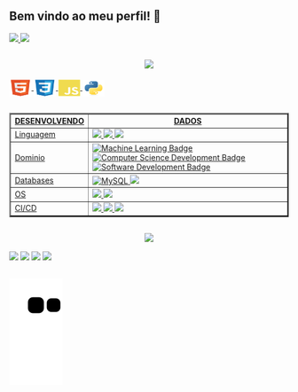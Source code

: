 
 ## Bem vindo ao meu perfil! 👋

<div> 
 
  <a href="https://https://github.com/almircs/html-css">
  <img height="165em" src="https://github-readme-stats.vercel.app/api?username=almircs&show_icons=true&theme=dark&include_all_commits=true&count_private=true"/>
  <img height="135em" src="https://github-readme-stats.vercel.app/api/top-langs/?username=almircs&layout=compact&langs_count=7&theme=dark"/>
</div>

  
  ##
 
  <div align="center">
 
 <img height="165em" src="https://camo.githubusercontent.com/d348976f3419cd09cf731439742c1b889e3f3cd8e04b2e72e7a219d85b049c37/68747470733a2f2f636c6f75642d6c66697532373079302d6861636b2d636c75622d626f742e76657263656c2e6170702f30666f6f7465722e706e67"/>
 
   
</div>
 
 <div style="display: inline_block"><br>
 
  <img align="center" alt="HTML" height="30" width="40" src="https://raw.githubusercontent.com/devicons/devicon/master/icons/html5/html5-original.svg">
  <img align="center" alt="CSS" height="30" width="40" src="https://raw.githubusercontent.com/devicons/devicon/master/icons/css3/css3-original.svg">
   <img align="center" alt="Js" height="30" width="40" src="https://raw.githubusercontent.com/devicons/devicon/master/icons/javascript/javascript-plain.svg">
   <img align="center" alt="Python" height="30" width="40" src="https://raw.githubusercontent.com/devicons/devicon/master/icons/python/python-original.svg">
 
  
</div>
 
 ##
 
 <div>

<table border="2" align="">
<tr>
<th>DESENVOLVENDO</th>
<th> DADOS</th>
</tr>
<tr>
<td>Linguagem</td>
<td>
 <a href="" target="_blank"><img src="https://img.shields.io/badge/HTML5-E34F26?style=for-the-badge&logo=html5&logoColor=white" target="_blank"></a>
<a href="" target="_blank"><img src="https://img.shields.io/badge/CSS3-1572B6?style=for-the-badge&logo=css3&logoColor=white" target="_blank"></a>
<a href="" target="_blank"><img src="https://img.shields.io/badge/PHP-777BB4?style=for-the-badge&logo=php&logoColor=white" target="_blank"></a>    
</td>
</tr>
<tr>
<td>Dominio</td>
<td>
<a href="https://github.com/almircs"><img src="https://camo.githubusercontent.com/1bb4c396b492e951d82325fdc9fc9c503800ee71b9bb6117379a19f6a94a6976/68747470733a2f2f696d672e736869656c64732e696f2f62616467652f2d4d616368696e652532304c6561726e696e672d3031443237373f7374796c653d666c6174266c6f676f436f6c6f723d7768697465" alt="Machine Learning Badge" data-canonical-src="https://img.shields.io/badge/-Machine%20Learning-01D277?style=flat&amp;logoColor=white" style="max-width: 100%;"></a>
<a href="https://github.com/almircs"><img src="https://camo.githubusercontent.com/92f6b93a905a07675c7d0f88f0eb44c1ec4d2ec644a4d165b759220ed3d33a72/68747470733a2f2f696d672e736869656c64732e696f2f62616467652f2d436f6d7075746572253230536369656e63652d4641423034303f7374796c653d666c6174266c6f676f436f6c6f723d7768697465" alt="Computer Science Development Badge" data-canonical-src="https://img.shields.io/badge/-Computer%20Science-FAB040?style=flat&amp;logoColor=white" style="max-width: 100%;"></a>
<a href="https://github.com/almircs"><img src="https://camo.githubusercontent.com/5c050b43b7f1f051c6e185b5e71862fad2fc0f83778e6c59d32e486aabd5e5a7/68747470733a2f2f696d672e736869656c64732e696f2f62616467652f2d536f667477617265253230446576656c6f706d656e742d4646363630303f7374796c653d666c6174266c6f676f436f6c6f723d7768697465" alt="Software Development Badge" data-canonical-src="https://img.shields.io/badge/-Software%20Development-FF6600?style=flat&amp;logoColor=white" style="max-width: 100%;"></a>

</td>
</tr>
<tr>
<td>Databases</td>
<td>
<a target="_blank" rel="noopener noreferrer nofollow" href="https://camo.githubusercontent.com/e863bc79abf7a53150665ce9eb1a93f4fb6183af46bc3fb345ee5562736eb23c/68747470733a2f2f696d672e736869656c64732e696f2f62616467652f4d7953514c2d2532333030662e7376673f6c6f676f3d6d7973716c266c6f676f436f6c6f723d7768697465"><img alt="MySQL" src="https://camo.githubusercontent.com/e863bc79abf7a53150665ce9eb1a93f4fb6183af46bc3fb345ee5562736eb23c/68747470733a2f2f696d672e736869656c64732e696f2f62616467652f4d7953514c2d2532333030662e7376673f6c6f676f3d6d7973716c266c6f676f436f6c6f723d7768697465" style="max-width: 100%;"></a>
<a href="" target="_blank"><img src="https://camo.githubusercontent.com/c44ec7dbcddd4dea22204197ce11e45bea3ef03ff97e45294bf66ea793527706/68747470733a2f2f696d672e736869656c64732e696f2f62616467652f2d53514c2d626c61636b3f7374796c653d666c61742d737175617265266c6f676f3d706f737467726573716c266c6f676f436f6c6f723d626c7565" target="_blank"></a></td>
</tr>
<tr>
<td>OS</td>
<td>
<a href="" target="_blank"><img src="https://img.shields.io/badge/Windows-0078D6?style=for-the-badge&logo=windows&logoColor=white" target="_blank"></a>
<a href="" target="_blank"><img src="https://img.shields.io/badge/Linux-FCC624?style=for-the-badge&logo=linux&logoColor=black" target="_blank"></a>
</td>
</tr>
<tr>
<td>CI/CD</td>
<td><a href="https://github.com/almircs"><img src="https://img.shields.io/badge/Markdown-000000?style=for-the-badge&logo=markdown&logoColor=white" target="_blank"></a>
<a href="" target="_blank"><img src="https://img.shields.io/badge/GIT-E44C30?style=for-the-badge&logo=git&logoColor=white" target="_blank"></a>
<a href="" target="_blank"><img src="https://img.shields.io/badge/GitHub-100000?style=for-the-badge&logo=github&logoColor=white" target="_blank"></a>  
</td>
</tr>

</table>

</div>

##
 
 
 <div align="center">
 
 <img height="160em" src="https://cdn.pixabay.com/photo/2017/07/09/09/25/icon-2486501_960_720.png"/>
 
   
</div>

<a href="https://br.linkedin.com/" target="_blank"><img src="https://img.shields.io/badge/-LinkedIn-%230077B5?style=for-the-badge&logo=linkedin&logoColor=white" target="_blank"></a> 
   <a href="https://www.google.com/intl/pt/gmail/about/" target="_blank"><img src="https://img.shields.io/badge/Gmail-D14836?style=for-the-badge&logo=gmail&logoColor=white" target="_blank"></a> 
   <a href="https://www.instagram.com/" target="_blank"><img src="https://img.shields.io/badge/Instagram-E4405F?style=for-the-badge&logo=instagram&logoColor=white" target="_blank"></a> 
  <a href="https://www.youtube.com//" target="_blank"><img src="https://img.shields.io/badge/YouTube-FF0000?style=for-the-badge&logo=youtube&logoColor=white" target="_blank"></a> 
 
 </div>
  
  ##
 
<div> 
 
  ![Snake animation](https://github.com/almircs/almircs/blob/output/github-contribution-grid-snake.svg)
</div>
